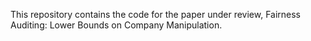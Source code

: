 This repository contains the code for the paper under review, Fairness Auditing: Lower Bounds on Company Manipulation.
